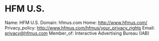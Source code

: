 
# HFM U.S.

Name: HFM U.S.
Domain: hfmus.com
Home: http://www.hfmus.com/
Privacy_policy: http://www.hfmus.com/hfmus/your_privacy_rights
Email: privacy@hfmus.com
Member_of: Interactive Advertising Bureau (IAB)
